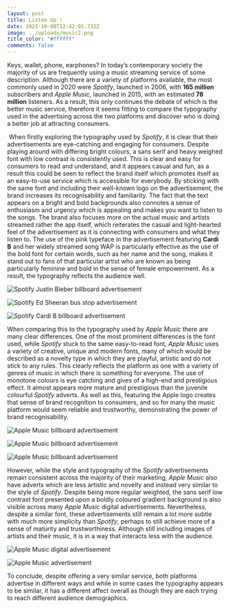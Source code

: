 ```yaml
---
layout: post
title: Listen Up !
date: 2021-10-08T12:42:01.732Z
image: ../uploads/music2.png
title_color: "#ffffff"
comments: false
---
```

Keys, wallet, phone, earphones? In today’s contemporary society the majority of us are frequently using a music streaming service of some description. Although there are a variety of platforms available, the most commonly used in 2020 were *Spotify*, launched in 2006, with **165 million** subscribers and *Apple Music*, launched in 2015, with an estimated **78 million** listeners. As a result, this only continues the debate of which is the better music service, therefore it seems fitting to compare the typography used in the advertising across the two platforms and discover who is doing a better job at attracting consumers.

 When firstly exploring the typography used by *Spotify*, it is clear that their advertisements are eye-catching and engaging for consumers. Despite playing around with differing bright colours, a sans serif and heavy weighed font with low contrast is consistently used. This is clear and easy for consumers to read and understand, and it appears casual and fun, as a result this could be seen to reflect the brand itself which promotes itself as an easy-to-use service which is accessible for everybody. By sticking with the same font and including their well-known logo on the advertisement, the brand increases its recognisability and familiarity. The fact that the text appears on a bright and bold backgrounds also connotes a sense of enthusiasm and urgency which is appealing and makes you want to listen to the songs. The brand also focuses more on the actual music and artists streamed rather the app itself, which reiterates the casual and light-hearted feel of the advertisement as it is connecting with consumers and what they listen to. The use of the pink typeface in the advertisement featuring **Cardi B** and her widely streamed song WAP is particularly effective as the use of the bold font for certain words, such as her name and the song, makes it stand out to fans of that particular artist who are known as being particularly feminine and bold in the sense of female empowerment. As a result, the typography reflects the audience well.

![Spotify Justin Bieber billboard advertisement ](../uploads/spotify1-.png "Spotify Justin Bieber billboard advertisement ")

![Spotify Ed Sheeran bus stop advertisement ](../uploads/crfrh8txofv0x1odh0ga.jpeg "Spotify Ed Sheeran bus stop advertisement ")

![Spotify Cardi B billboard advertisement ](../uploads/spotify-data-ad.jpeg "Spotify Cardi B billboard advertisement ")

When comparing this to the typography used by *Apple Music* there are many clear differences. One of the most prominent differences is the font used, while *Spotify* stuck to the same easy-to-read font, *Apple Music* uses a variety of creative, unique and modern fonts, many of which would be described as a novelty type in which they are playful, artistic and do not stick to any rules. This clearly reflects the platform as one with a variety of genres of music in which there is something for everyone. The use of monotone colours is eye catching and gives of a high-end and prestigious effect. It almost appears more mature and prestigious than the juvenile colourful *Spotify* adverts. As well as this, featuring the Apple logo creates that sense of brand recognition to consumers, and so for many the music platform would seem reliable and trustworthy, demonstrating the power of brand recognisability.

![Apple Music billboard advertisement ](../uploads/dsc_3799.jpg "Apple Music billboard advertisement ")

![Apple Music billboard advertisement ](../uploads/698561492eab44ede1f181e65ca535db.jpeg "Apple Music billboard advertisement ")

![Apple Music billboard advertisement ](../uploads/picture-1.png "Apple Music billboard advertisement ")

However, while the style and typography of the *Spotify* advertisements remain consistent across the majority of their marketing, *Apple Music* also have adverts which are less artistic and novelty and instead very similar to the style of *Spotify*. Despite being more regular weighted, the sans serif low contrast font presented upon a boldly coloured gradient background is also visible across many *Apple Music* digital advertisements. Nevertheless, despite a similar font, these advertisements still remain a lot more subtle with much more simplicity than *Spotify*, perhaps to still achieve more of a sense of maturity and trustworthiness. Although still including images of artists and their music, it is in a way that interacts less with the audience.

![Apple Music digital advertisement ](../uploads/en-us-320x480-1.jpeg "Apple Music digital advertisement ")

![Apple Music advertisement ](../uploads/32119-54674-190725-applemusic-xl.jpg "Apple Music advertisement ")

To conclude, despite offering a very similar service, both platforms advertise in different ways and while in some cases the typography appears to be similar, it has a different affect overall as though they are each trying to reach different audience demographics.